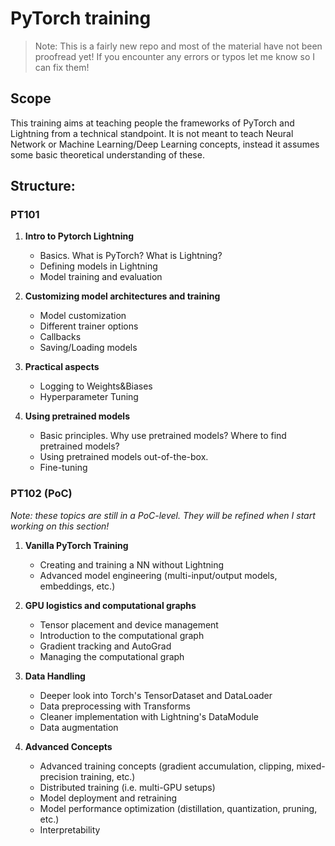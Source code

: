 # PyTorch training

> Note: This is a fairly new repo and most of the material have not been proofread yet! If you encounter any errors or typos let me know so I can fix them!

## Scope

This training aims at teaching people the frameworks of PyTorch and Lightning from a technical standpoint. It is not meant to teach Neural Network or Machine Learning/Deep Learning concepts, instead it assumes some basic theoretical understanding of these.

## Structure:

### PT101

1. **Intro to Pytorch Lightning**
	- Basics. What is PyTorch? What is Lightning?
	- Defining models in Lightning
	- Model training and evaluation
	
2. **Customizing model architectures and training**
	- Model customization 
	- Different trainer options
	- Callbacks 
	- Saving/Loading models

3. **Practical aspects**
	- Logging to  Weights&Biases  
	- Hyperparameter Tuning

4. **Using pretrained models**
	- Basic principles. Why use pretrained models? Where to find pretrained models?
	- Using pretrained models out-of-the-box.
	- Fine-tuning

### PT102 (PoC)

*Note: these topics are still in a PoC-level. They will be refined when I start working on this section!*

1. **Vanilla PyTorch Training**
	- Creating and training a NN without Lightning
	- Advanced model engineering (multi-input/output models, embeddings, etc.)

2. **GPU logistics and computational graphs** 
	- Tensor placement and device management
	- Introduction to the computational graph
	- Gradient tracking and AutoGrad
	- Managing the computational graph 

3. **Data Handling**
	- Deeper look into Torch's TensorDataset and DataLoader
	- Data preprocessing with Transforms
	- Cleaner implementation with Lightning's DataModule
	- Data augmentation

4. **Advanced Concepts**
	- Advanced training concepts (gradient accumulation, clipping, mixed-precision training, etc.)
	- Distributed training (i.e. multi-GPU setups)
	- Model deployment and retraining
	- Model performance optimization (distillation, quantization, pruning, etc.)
	- Interpretability

